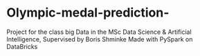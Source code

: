 # Olympic-medal-prediction-
Project for the class big Data in the MSc Data Science & Artificial Intelligence, Supervised by Boris Shminke
Made with PySpark on DataBricks
